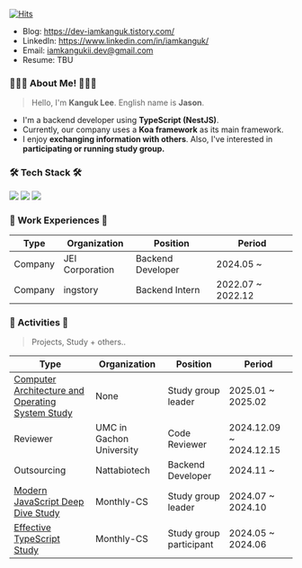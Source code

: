 [![Hits](https://hits.seeyoufarm.com/api/count/incr/badge.svg?url=https%3A%2F%2Fgithub.com%2Fiamkanguk97&count_bg=%2379C83D&title_bg=%23555555&icon=&icon_color=%23E7E7E7&title=hits&edge_flat=false)](https://hits.seeyoufarm.com)

- Blog: https://dev-iamkanguk.tistory.com/
- LinkedIn: https://www.linkedin.com/in/iamkanguk/
- Email: iamkangukii.dev@gmail.com
- Resume: TBU

### 👨🏻‍💻 About Me! 👨🏻‍💻
> Hello, I'm **Kanguk Lee**. English name is **Jason**.
- I'm a backend developer using **TypeScript (NestJS)**.
- Currently, our company uses a **Koa framework** as its main framework.
- I enjoy **exchanging information with others**. Also, I've interested in **participating or running study group.**

### 🛠️ Tech Stack 🛠️

<img src="https://img.shields.io/badge/JavaScript-F7DF1E?style=flat-square&logo=JavaScript-F7DF1E&logoColor=white"/> <img src="https://img.shields.io/badge/TypeScript-3178C6?style=flat-square&logo=TypeScript-3178C6&logoColor=white"/> <img src="https://img.shields.io/badge/NestJS-E0234E?style=flat-square&logo=NestJS-E0234E&logoColor=white"/>

### 💼 Work Experiences 💼

|Type|Organization|Position|Period|
|------|---|---|---|
|Company|JEI Corporation|Backend Developer|2024.05 ~|
|Company|ingstory|Backend Intern|2022.07 ~ 2022.12|

### 📔 Activities 📔
> Projects, Study + others..

|Type|Organization|Position|Period|
|------|---|---|---|
|[Computer Architecture and Operating System Study](https://github.com/hello-cs-study/computer-architecture-and-operating-system)| None | Study group leader | 2025.01 ~ 2025.02 |
|Reviewer|UMC in Gachon University|Code Reviewer|2024.12.09 ~ 2024.12.15|
|Outsourcing|Nattabiotech|Backend Developer|2024.11 ~|
|[Modern JavaScript Deep Dive Study](https://inblog.ai/monthly-cs/22772)|Monthly-CS|Study group leader|2024.07 ~ 2024.10|
|[Effective TypeScript Study](https://inblog.ai/monthly-cs/16887)|Monthly-CS|Study group participant|2024.05 ~ 2024.06|
